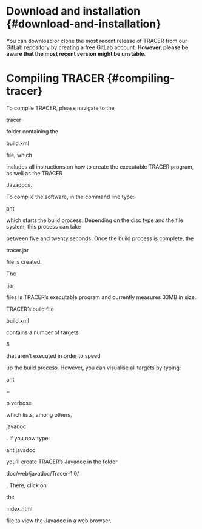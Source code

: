 # Download and installation {#download-and-installation}

You can download or clone the most recent release of TRACER from our GitLab repository by creating a free GitLab account. **However, please be aware that the most recent version might be unstable**.



# Compiling TRACER {#compiling-tracer}

To compile TRACER, please navigate to the

tracer

folder containing the

build.xml

file, which

includes all instructions on how to create the executable TRACER program, as well as the TRACER

Javadocs.

To compile the software, in the command line type:

ant

which starts the build process. Depending on the disc type and the file system, this process can take

between five and twenty seconds. Once the build process is complete, the

tracer.jar

file is created.

The

.jar

files is TRACER’s executable program and currently measures 33MB in size.

TRACER’s build file

build.xml

contains a number of targets

5

that aren’t executed in order to speed

up the build process. However, you can visualise all targets by typing:

ant

−

p verbose

which lists, among others,

javadoc

. If you now type:

ant javadoc

you’ll create TRACER’s Javadoc in the folder

doc/web/javadoc/Tracer-1.0/

. There, click on

the

index.html

file to view the Javadoc in a web browser.

